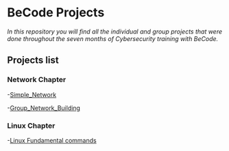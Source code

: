 # BeCode Projects

*In this repository you will find all the individual and group projects that were done throughout the seven months of Cybersecurity training with BeCode.* 

## Projects list

### Network Chapter

   -[Simple_Network](https://github.com/Crucius96/Becode-Projects/tree/master/Simple_Network)

   -[Group_Network_Building](https://github.com/Crucius96/Becode-Projects/tree/master/Group_Network_Project)

### Linux Chapter

   -[Linux Fundamental commands]()

